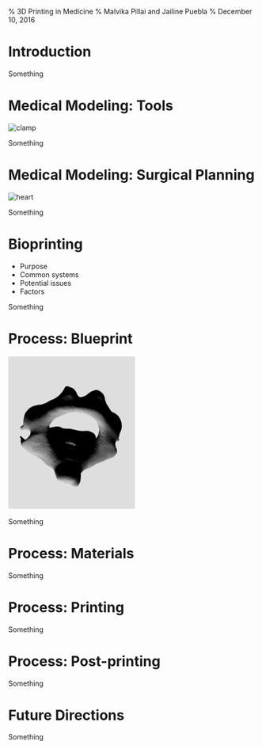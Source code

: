 % 3D Printing in Medicine
% Malvika Pillai and Jailine Puebla
% December 10, 2016

# Introduction

<!--Brief history-->
<!--Introduce the two uses-->

<aside class="notes">
Something
</aside>

# Medical Modeling: Tools

<!--On the slide: picture-->
<!--What we'll say: Haiti-->

![clamp](http://3dprintingindustry.com/wp-content/uploads/2013/10/clamp.jpg)







<aside class="notes">
Something
</aside>

# Medical Modeling: Surgical Planning

<!--On the slide: picture-->
<!--What we'll say: description of how the model was used-->

![heart](https://assets.pinshape.com/uploads/image/file/82536/container_anatomical-heart-3d-printing-82536.jpg)

<aside class="notes">
Something
</aside>

# Bioprinting

<!--On the slide: pic from wake forest article-->
<!--What we'll say: describe what they did-->

* Purpose
* Common systems
* Potential issues
* Factors




<aside class="notes">
Something
</aside>

# Process: Blueprint

<!--On the slide: screenshot-->
<!--What we'll say: how the blueprint is created, technical factors that contribute-->

![](https://github.com/jpueb96/p2/blob/gh-pages/Screen%20Shot%202016-11-30%20at%204.41.24%20PM.png)

<aside class="notes">
Something
</aside>

# Process: Materials

<!--On the slide: 2 pics - one of plastic and the other of tissue -->
<!--What we'll say: different materials, cost, material maintenance-->

<aside class="notes">
Something
</aside>

# Process: Printing

<!--On the slide: video-->
<!--What we'll say: this is the process - yay-->

<aside class="notes">
Something
</aside>

# Process: Post-printing

<!--On the slide: 2 pictures: final product (prosthetics) & bioprinting product-->
<!--What we'll say: product maintenance/use-->

<aside class="notes">
Something
</aside>

# Future Directions

<!--On the slide: something from a paper-->
<!--What we'll say: get this from paper-->

<aside class="notes">
Something
</aside>